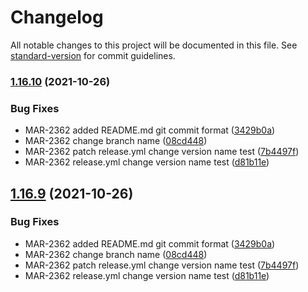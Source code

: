# Changelog

All notable changes to this project will be documented in this file. See [standard-version](https://github.com/conventional-changelog/standard-version) for commit guidelines.

### [1.16.10](https://github.com/maddevsio/mad-radiator/compare/v1.16.8...v1.16.10) (2021-10-26)


### Bug Fixes

* MAR-2362 added README.md git commit format ([3429b0a](https://github.com/maddevsio/mad-radiator/commit/3429b0aa07f4cd9e109d9d5367e69feced02c5f9))
* MAR-2362 change branch name ([08cd448](https://github.com/maddevsio/mad-radiator/commit/08cd4485ba9b83c82c235ce5ca7d83f1a33f0e32))
* MAR-2362 patch release.yml change version name test ([7b4497f](https://github.com/maddevsio/mad-radiator/commit/7b4497f16e96ad411ab5d991e4018303c9aafc62))
* MAR-2362 release.yml change version name test ([d81b11e](https://github.com/maddevsio/mad-radiator/commit/d81b11e368215bf0a1c276648430580d8491e57a))

## [1.16.9](https://github.com/maddevsio/mad-radiator/compare/v1.16.8...v1.16.9) (2021-10-26)


### Bug Fixes

* MAR-2362 added README.md git commit format ([3429b0a](https://github.com/maddevsio/mad-radiator/commit/3429b0aa07f4cd9e109d9d5367e69feced02c5f9))
* MAR-2362 change branch name ([08cd448](https://github.com/maddevsio/mad-radiator/commit/08cd4485ba9b83c82c235ce5ca7d83f1a33f0e32))
* MAR-2362 patch release.yml change version name test ([7b4497f](https://github.com/maddevsio/mad-radiator/commit/7b4497f16e96ad411ab5d991e4018303c9aafc62))
* MAR-2362 release.yml change version name test ([d81b11e](https://github.com/maddevsio/mad-radiator/commit/d81b11e368215bf0a1c276648430580d8491e57a))
